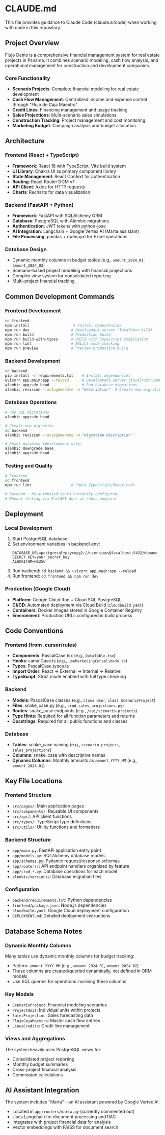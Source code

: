 # CLAUDE.md

This file provides guidance to Claude Code (claude.ai/code) when working with code in this repository.

## Project Overview

Flujo Demo is a comprehensive financial management system for real estate projects in Panama. It combines scenario modeling, cash flow analysis, and operational management for construction and development companies.

### Core Functionality
- **Scenario Projects**: Complete financial modeling for real estate development
- **Cash Flow Management**: Centralized income and expense control through "Flujo de Caja Maestro"
- **Credit Lines**: Financing management and usage tracking
- **Sales Projections**: Multi-scenario sales simulations
- **Construction Tracking**: Project management and cost monitoring
- **Marketing Budget**: Campaign analysis and budget allocation

## Architecture

### Frontend (React + TypeScript)
- **Framework**: React 18 with TypeScript, Vite build system
- **UI Library**: Chakra UI as primary component library
- **State Management**: React Context for authentication
- **Routing**: React Router DOM v7
- **API Client**: Axios for HTTP requests
- **Charts**: Recharts for data visualization

### Backend (FastAPI + Python)
- **Framework**: FastAPI with SQLAlchemy ORM
- **Database**: PostgreSQL with Alembic migrations
- **Authentication**: JWT tokens with python-jose
- **AI Integration**: Langchain + Google Vertex AI (Marta assistant)
- **File Processing**: pandas + openpyxl for Excel operations

### Database Design
- Dynamic monthly columns in budget tables (e.g., `amount_2024_01`, `amount_2024_02`)
- Scenario-based project modeling with financial projections
- Complex view system for consolidated reporting
- Multi-project financial tracking

## Common Development Commands

### Frontend Development
```bash
cd frontend
npm install                    # Install dependencies
npm run dev                   # Development server (localhost:5173)
npm run build                 # Production build
npm run build-with-types      # Build with TypeScript compilation
npm run lint                  # ESLint code checking
npm run preview               # Preview production build
```

### Backend Development
```bash
cd backend
pip install -r requirements.txt    # Install dependencies
uvicorn app.main:app --reload      # Development server (localhost:8000)
alembic upgrade head               # Run database migrations
alembic revision --autogenerate -m "description"  # Create new migration
```

### Database Operations
```bash
# Run SQL migrations
alembic upgrade head

# Create new migration
cd backend
alembic revision --autogenerate -m "migration description"

# Reset database (development only)
alembic downgrade base
alembic upgrade head
```

### Testing and Quality
```bash
# Frontend
cd frontend
npm run lint                  # Check TypeScript/React code

# Backend - No automated tests currently configured
# Manual testing via FastAPI docs at /docs endpoint
```

## Deployment

### Local Development
1. Start PostgreSQL database
2. Set environment variables in backend/.env:
   ```
   DATABASE_URL=postgresql+psycopg2://user:pass@localhost:5432/dbname
   SECRET_KEY=your_secret_key
   ALGORITHM=HS256
   ```
3. Run backend: `cd backend && uvicorn app.main:app --reload`
4. Run frontend: `cd frontend && npm run dev`

### Production (Google Cloud)
- **Platform**: Google Cloud Run + Cloud SQL PostgreSQL
- **CI/CD**: Automated deployment via Cloud Build (`cloudbuild.yaml`)
- **Containers**: Docker images stored in Google Container Registry
- **Environment**: Production URLs configured in build process

## Code Conventions

### Frontend (from .cursor/rules)
- **Components**: PascalCase.tsx (e.g., `DataTable.tsx`)
- **Hooks**: camelCase.ts (e.g., `useMarketingConsolidado.ts`)
- **Types**: PascalCase.types.ts
- **Import Order**: React → External → Internal → Relative
- **TypeScript**: Strict mode enabled with full type checking

### Backend
- **Models**: PascalCase classes (e.g., `class User`, `class ScenarioProject`)
- **Files**: snake_case.py (e.g., `crud_sales_projections.py`)
- **Routes**: snake_case endpoints (e.g., `/api/scenario-projects`)
- **Type Hints**: Required for all function parameters and returns
- **Docstrings**: Required for all public functions and classes

### Database
- **Tables**: snake_case naming (e.g., `scenario_projects`, `sales_projections`)
- **Columns**: snake_case with descriptive names
- **Dynamic Columns**: Monthly amounts as `amount_YYYY_MM` (e.g., `amount_2024_01`)

## Key File Locations

### Frontend Structure
- `src/pages/`: Main application pages
- `src/components/`: Reusable UI components
- `src/api/`: API client functions
- `src/types/`: TypeScript type definitions
- `src/utils/`: Utility functions and formatters

### Backend Structure
- `app/main.py`: FastAPI application entry point
- `app/models.py`: SQLAlchemy database models
- `app/schemas.py`: Pydantic request/response schemas
- `app/routers/`: API endpoint handlers organized by feature
- `app/crud_*.py`: Database operations for each model
- `alembic/versions/`: Database migration files

### Configuration
- `backend/requirements.txt`: Python dependencies
- `frontend/package.json`: Node.js dependencies
- `cloudbuild.yaml`: Google Cloud deployment configuration
- `DEPLOYMENT.md`: Detailed deployment instructions

## Database Schema Notes

### Dynamic Monthly Columns
Many tables use dynamic monthly columns for budget tracking:
- Pattern: `amount_YYYY_MM` (e.g., `amount_2024_01`, `amount_2024_02`)
- These columns are created/queried dynamically, not defined in ORM models
- Use SQL queries for operations involving these columns

### Key Models
- `ScenarioProject`: Financial modeling scenarios
- `ProjectUnit`: Individual units within projects
- `SalesProjection`: Sales forecasting data
- `FlujoCajaMaestro`: Master cash flow entries
- `LineaCredito`: Credit line management

### Views and Aggregations
The system heavily uses PostgreSQL views for:
- Consolidated project reporting
- Monthly budget summaries
- Cross-project financial analysis
- Commission calculations

## AI Assistant Integration

The system includes "Marta" - an AI assistant powered by Google Vertex AI:
- Located in `app/routers/marta.py` (currently commented out)
- Uses Langchain for document processing and RAG
- Integrates with project financial data for analysis
- Vector embeddings with FAISS for document search